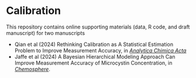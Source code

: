 # Calibration

This repository contains online supporting materials (data, R code, and draft manuscript) for two manuscripts
- Qian et al (2024) Rethinking Calibration as A Statistical Estimation Problem to Improve Measurement Accuracy, in  [*Analytica Chimica Acta*](https://doi.org/10.1016/j.chemosphere.2025.144481)
- Jaffe et al (2024) A Bayesian Hierarchical Modeling Approach Can Improve Measurement Accuracy of Microcystin Concentration, in [*Chemosphere*](https://doi.org/10.1016/j.chemosphere.2025.144481).

